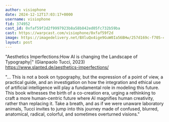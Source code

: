 ```yaml
---
author: visiophone
date: 2024-12-12T17:03:17+0000
username: visiophone
fid: 374952
cast_id: 0xfaf59f2d2f9997923b8a58b842ed05fc732b59ba
cast: https://warpcast.com/visiophone/0xfaf59f2d
image: https://imagedelivery.net/BXluQx4ige9GuW0Ia56BHw/257d169c-f705-4fc7-368b-00d6f46b3800/original
layout: post
---
```

"Aesthetics Imperfections:How AI is changing the Landscape of Typography|" (Gianpaolo Tucci, 2023)  
https://www.slanted.de/aesthetics-imperfections/  
  
"... This is not a book on typography, but the expression of a point of view, a practical guide, and an investigation on how the integration and ethical use of artificial intelligence will play a fundamental role in modeling this future. This book witnesses the birth of a co-creation era, urging a rethinking to craft a more human-centric future where AI magnifies human creativity, rather than replacing it. Take a breath, and as if we were unaware laboratory animals, Tucci invites to jump into this journey made of confused, blurred, anatomical, radical, colorful, and sometimes overturned visions."  

<img src='https://imagedelivery.net/BXluQx4ige9GuW0Ia56BHw/257d169c-f705-4fc7-368b-00d6f46b3800/original' alt='' referrerpolicy='no-referrer'/>